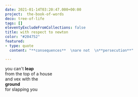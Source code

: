 ```yaml
---
date: 2021-01-14T03:20:47.000+00:00
project:  the-book-of-words
deco: tree-of-life
tags: []
eleventyExcludeFromCollections: false
title: with respect to newton
color: "#204752"
featured:
- type: quote
  content: "**consequences**  \nare not  \n**persecution**"

---
```

you can't **leap**  
from the top of a house  
and vex with the  
**ground**  
for slapping you